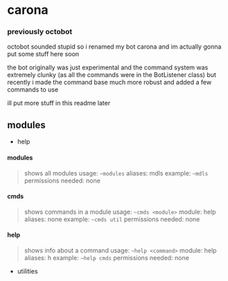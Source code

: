 # carona
### previously octobot
octobot sounded stupid so i renamed my bot carona and im actually gonna put some stuff here soon

the bot originally was just experimental and the command system was extremely clunky (as all the commands were in the BotListener class) but recently i made the command base much more robust and added a few commands to use

ill put more stuff in this readme later

## modules
* help
#### modules
> shows all modules
> usage: `~modules`
> aliases: mdls
> example: `~mdls`
> permissions needed: none
#### cmds
> shows commands in a module
> usage: `~cmds <module>`
> module: help
> aliases: none
> example: `~cmds util`
> permissions needed: none
#### help
> shows info about a command
> usage: `~help <command>`
> module: help
> aliases: h
> example: `~help cmds`
> permissions needed: none
* utilities
